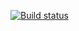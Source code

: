 [![Build status](https://ci.appveyor.com/api/projects/status/6ik2o3t9k57qsp89?svg=true)](https://ci.appveyor.com/project/Artem-Mv/selenide)
